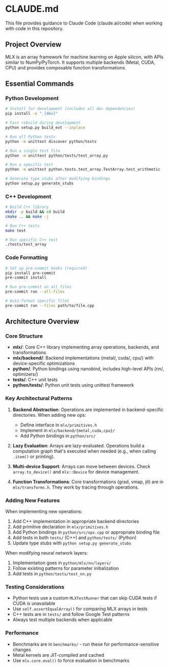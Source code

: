 # CLAUDE.md

This file provides guidance to Claude Code (claude.ai/code) when working with code in this repository.

## Project Overview

MLX is an array framework for machine learning on Apple silicon, with APIs similar to NumPy/PyTorch. It supports multiple backends (Metal, CUDA, CPU) and provides composable function transformations.

## Essential Commands

### Python Development
```bash
# Install for development (includes all dev dependencies)
pip install -e ".[dev]"

# Fast rebuild during development
python setup.py build_ext --inplace

# Run all Python tests
python -m unittest discover python/tests

# Run a single test file
python -m unittest python/tests/test_array.py

# Run a specific test
python -m unittest python.tests.test_array.TestArray.test_arithmetic

# Generate type stubs after modifying bindings
python setup.py generate_stubs
```

### C++ Development
```bash
# Build C++ library
mkdir -p build && cd build
cmake .. && make -j

# Run C++ tests
make test

# Run specific C++ test
./tests/test_array
```

### Code Formatting
```bash
# Set up pre-commit hooks (required)
pip install pre-commit
pre-commit install

# Run pre-commit on all files
pre-commit run --all-files

# Auto-format specific files
pre-commit run --files path/to/file.cpp
```

## Architecture Overview

### Core Structure
- **mlx/**: Core C++ library implementing array operations, backends, and transformations
- **mlx/backend/**: Backend implementations (metal/, cuda/, cpu/) with device-specific optimizations
- **python/**: Python bindings using nanobind, includes high-level APIs (nn/, optimizers/)
- **tests/**: C++ unit tests
- **python/tests/**: Python unit tests using unittest framework

### Key Architectural Patterns

1. **Backend Abstraction**: Operations are implemented in backend-specific directories. When adding new ops:
   - Define interface in `mlx/primitives.h`
   - Implement in `mlx/backend/{metal,cuda,cpu}/`
   - Add Python bindings in `python/src/`

2. **Lazy Evaluation**: Arrays are lazy-evaluated. Operations build a computation graph that's executed when needed (e.g., when calling `.item()` or printing).

3. **Multi-device Support**: Arrays can move between devices. Check `array.to_device()` and `mlx::Device` for device management.

4. **Function Transformations**: Core transformations (grad, vmap, jit) are in `mlx/transforms.h`. They work by tracing through operations.

### Adding New Features

When implementing new operations:
1. Add C++ implementation in appropriate backend directories
2. Add primitive declaration in `mlx/primitives.h`
3. Add Python bindings in `python/src/ops.cpp` or appropriate binding file
4. Add tests in both `tests/` (C++) and `python/tests/` (Python)
5. Update type stubs with `python setup.py generate_stubs`

When modifying neural network layers:
1. Implementation goes in `python/mlx/nn/layers/`
2. Follow existing patterns for parameter initialization
3. Add tests in `python/tests/test_nn.py`

### Testing Considerations

- Python tests use a custom `MLXTestRunner` that can skip CUDA tests if CUDA is unavailable
- Use `self.assertEqualArray()` for comparing MLX arrays in tests
- C++ tests are in `tests/` and follow Google Test patterns
- Always test multiple backends when applicable

### Performance

- Benchmarks are in `benchmarks/` - run these for performance-sensitive changes
- Metal kernels are JIT-compiled and cached
- Use `mlx.core.eval()` to force evaluation in benchmarks